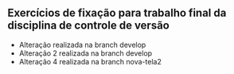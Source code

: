 ## Exercícios de fixação para trabalho final da disciplina de controle de versão

- Alteração realizada na branch develop
- Alteração 2 realizada na branch develop
- Alteração 4 realizada na branch nova-tela2